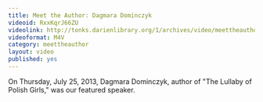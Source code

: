 ```yaml
---
title: Meet the Author: Dagmara Dominczyk
videoid: RxxKqrJ66ZU
videolink: http://tonks.darienlibrary.org/1/archives/video/meettheauthor/20130725_dagmara_dominczyk.m4v
videoformat: M4V
category: meettheauthor
layout: video
published: yes
---
```


On Thursday, July 25, 2013, Dagmara Dominczyk, author of "The Lullaby of Polish Girls," was our featured speaker. 